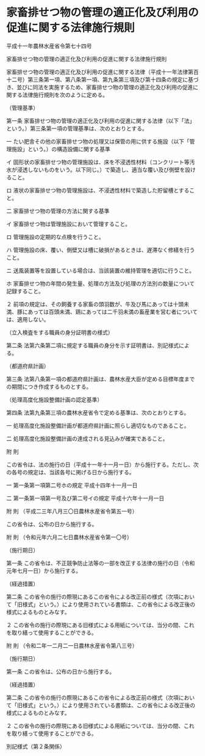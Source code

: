 # 家畜排せつ物の管理の適正化及び利用の促進に関する法律施行規則

平成十一年農林水産省令第七十四号

家畜排せつ物の管理の適正化及び利用の促進に関する法律施行規則

家畜排せつ物の管理の適正化及び利用の促進に関する法律（平成十一年法律第百十二号）第三条第一項、第八条第一項、第九条第三項及び第十四条の規定に基づき、並びに同法を実施するため、家畜排せつ物の管理の適正化及び利用の促進に関する法律施行規則を次のように定める。

（管理基準）

第一条 家畜排せつ物の管理の適正化及び利用の促進に関する法律（以下「法」という。）第三条第一項の管理基準は、次のとおりとする。

一 たい肥舎その他の家畜排せつ物の処理又は保管の用に供する施設（以下「管理施設」という。）の構造設備に関する基準

イ 固形状の家畜排せつ物の管理施設は、床を不浸透性材料（コンクリート等汚水が浸透しないものをいう。以下同じ。）で築造し、適当な覆い及び側壁を設けること。

ロ 液状の家畜排せつ物の管理施設は、不浸透性材料で築造した貯留槽とすること。

二 家畜排せつ物の管理の方法に関する基準

イ 家畜排せつ物は管理施設において管理すること。

ロ 管理施設の定期的な点検を行うこと。

ハ 管理施設の床、覆い、側壁又は槽に破損があるときは、遅滞なく修繕を行うこと。

ニ 送風装置等を設置している場合は、当該装置の維持管理を適切に行うこと。

ホ 家畜排せつ物の年間の発生量、処理の方法及び処理の方法別の数量について記録すること。

２ 前項の規定は、その飼養する家畜の頭羽数が、牛及び馬にあっては十頭未満、豚にあっては百頭未満、鶏にあっては二千羽未満の畜産業を営む者については、適用しない。

（立入検査をする職員の身分証明書の様式）

第二条 法第六条第二項に規定する職員の身分を示す証明書は、別記様式による。

（都道府県計画）

第三条 法第八条第一項の都道府県計画は、農林水産大臣が定める目標年度までの期間につき作成するものとする。

（処理高度化施設整備計画の認定基準）

第四条 法第九条第三項の農林水産省令で定める基準は、次のとおりとする。

一 処理高度化施設整備計画が都道府県計画に照らし適切なものであること。

二 処理高度化施設整備計画の達成される見込みが確実であること。

附 則

この省令は、法の施行の日（平成十一年十一月一日）から施行する。ただし、次の各号の規定は、当該各号に掲げる日から施行する。

一 第一条第一項第二号ホの規定 平成十四年十一月一日

二 第一条第一項第一号及び第二号イの規定 平成十六年十一月一日

附 則 （平成二三年八月三〇日農林水産省令第五一号）

この省令は、公布の日から施行する。

附 則 （令和元年六月二七日農林水産省令第一〇号）

（施行期日）

第一条 この省令は、不正競争防止法等の一部を改正する法律の施行の日（令和元年七月一日）から施行する。

（経過措置）

第二条 この省令の施行の際現にあるこの省令による改正前の様式（次項において「旧様式」という。）により使用されている書類は、この省令による改正後の様式によるものとみなす。

２ この省令の施行の際現にある旧様式による用紙については、当分の間、これを取り繕って使用することができる。

附 則 （令和二年一二月二一日農林水産省令第八三号）

（施行期日）

第一条 この省令は、公布の日から施行する。

（経過措置）

第二条 この省令の施行の際現にあるこの省令による改正前の様式（次項において「旧様式」という。）により使用されている書類は、この省令による改正後の様式によるものとみなす。

２ この省令の施行の際現にある旧様式による用紙については、当分の間、これを取り繕って使用することができる。

別記様式（第２条関係）

[](/./pict/2FH00000051767.pdf)
